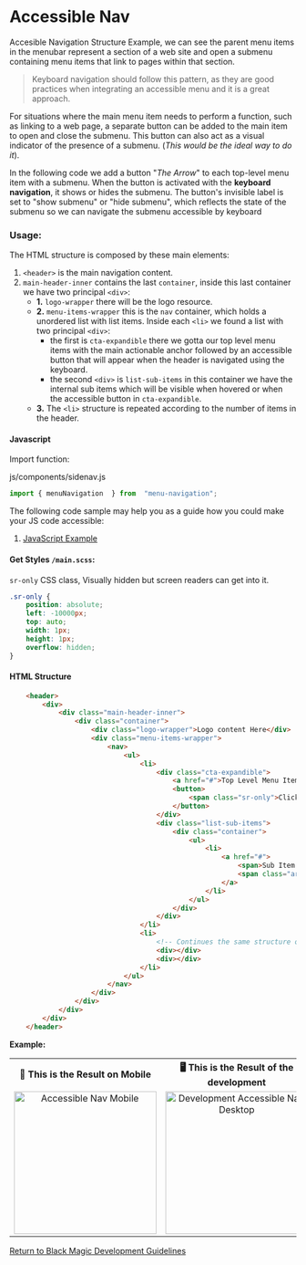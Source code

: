 # Accessible Nav

Accesible Navigation Structure Example, we can see the parent menu items in the menubar represent a section of a web site and open a submenu containing menu items that link to pages within that section.

> Keyboard navigation should follow this pattern, as they are good
> practices when integrating an accessible menu and it is a great approach.

For situations where the main menu item needs to perform a function, such as linking to a web page, a separate button can be added to the main item to open and close the submenu. This button can also act as a visual indicator of the presence of a submenu. (*This would be the ideal way to do it*).

In the following code we add a button "*The Arrow*" to each top-level menu item with a submenu. When the button is activated with the **keyboard navigation**, it shows or hides the submenu. The button's invisible label is set to "show submenu" or "hide submenu", which reflects the state of the submenu so we can navigate the submenu accessible by keyboard

### Usage:

The HTML structure is composed by these main elements:

 1. `<header>`  is the main navigation content.
 2. `main-header-inner` contains the last `container`,  inside this last container we have two principal `<div>`: 
	 -  **1.** `logo-wrapper` there will be the logo resource.
	 -  **2.** `menu-items-wrapper` this is the `nav` container, which holds a unordered list with list items. Inside each `<li>` we found a list with two principal `<div>`:
		 -  the first is `cta-expandible` there we gotta our top level menu items with the main actionable anchor followed by an accessible button that will appear when the header is navigated using the keyboard.
		 - the second `<div>` is `list-sub-items` in this container we have the internal sub items which will be visible when hovered or when the accessible button in `cta-expandible`.
	-  **3.** The `<li>` structure is repeated according to the number of items in the header.

#### Javascript

Import function:

js/components/sidenav.js

```js
import { menuNavigation  } from  "menu-navigation";
```	

 The following code sample may help you as a guide how you could make your JS code accessible:
 1. [JavaScript Example](./accessible-nav-js.md)


#### Get Styles ```/main.scss```:

`sr-only` CSS class, Visually hidden but screen readers can get into it.

```css
.sr-only {
	position: absolute;
	left: -10000px;
	top: auto;
	width: 1px;
	height: 1px;
	overflow: hidden;
}
```

#### HTML Structure

```html
    <header>
        <div>
            <div class="main-header-inner">
                <div class="container">
                    <div class="logo-wrapper">Logo content Here</div>
                    <div class="menu-items-wrapper">
                        <nav>
                            <ul>
                                <li>
                                    <div class="cta-expandible">
                                        <a href="#">Top Level Menu Item</a>
                                        <button>
                                            <span class="sr-only">Click to open dropdown and see the links inside it.</span>
                                        </button>
                                    </div>
                                    <div class="list-sub-items">
                                        <div class="container">
                                            <ul>
                                                <li>
                                                    <a href="#">
                                                        <span>Sub Item Here</span>
                                                        <span class="arrow"></span>
                                                    </a>
                                                </li>
                                            </ul>
                                        </div>
                                    </div>
                                </li>
                                <li>
                                    <!-- Continues the same structure of the previous LI -->
                                    <div></div>
                                    <div></div>
                                </li>
                            </ul>
                        </nav>
                    </div>
                </div>
            </div>
        </div>
    </header>
```

**Example:**

<table>
  <tr>
    <th align="center">📱 This is the Result on Mobile</th>
	<th align="center">🖥  This is the Result of the development</th>
	<th align="center">🖥 This is Result on Desktop with keyboard navigation</th>
  </tr>
  <tr>
    <td align="center"><img src="https://imgur.com/uO799of.jpg" height="250" alt="Accessible Nav Mobile"></td>
	<td align="center"><img src="https://imgur.com/RYmb28s.jpg" height="250" alt="Development Accessible Nav Desktop"></td>
	<td align="center"><img src="https://imgur.com/OQJ8LdO.jpg" height="250" alt="Desktop With Keyboard Navigation"></td>
  </tr>
</table>


[Return to Black Magic Development Guidelines](../../README.md)